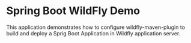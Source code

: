 # Spring Boot WildFly Demo
This application demonstrates how to configure wildfly-maven-plugin to build and deploy a Sprig Boot 
Application in Wildfly application server.